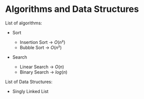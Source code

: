# Algorithms and Data Structures 

List of algorithms:
  - Sort
    - Insertion Sort -> $O(n²)$
    - Bubble Sort -> $O(n²)$

  - Search
    - Linear Search ->  $O(n)$
    - Binary Search -> $log(n)$
    
List of Data Structures: 
  - Singly Linked List
